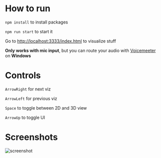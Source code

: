 # How to run

`npm install` to install packages

`npm run start` to start it

Go to [http://localhost:3333/index.html](http://localhost:3333/index.html) to visualize stuff

**Only works with mic input**, but you can route your audio with [Voicemeeter](https://vb-audio.com/Voicemeeter/) on **Windows**

# Controls

`ArrowRight` for next viz

`ArrowLeft` for previous viz

`Space` to toggle between 2D and 3D view

`ArrowUp` to toggle UI

# Screenshots

![screenshot](https://github.com/loudar/stardust-2/assets/35202909/ad1195ae-edd7-46fa-aca1-05d37418b05d)
